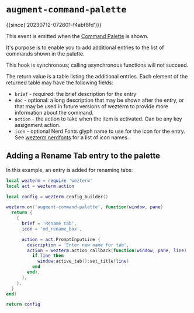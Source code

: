 # `augment-command-palette`

{{since('20230712-072601-f4abf8fd')}}

This event is emitted when the [Command Palette](../keyassignment/ActivateCommandPalette.md) is shown.

It's purpose is to enable you to add additional entries to the list of commands
shown in the palette.

This hook is synchronous; calling asynchronous functions will not succeed.

The return value is a table listing the additional entries.  Each element of the
returned table may have the following fields:

* `brief` - required: the brief description for the entry
* `doc` - optional: a long description that may be shown after the entry, or that
  may be used in future versions of wezterm to provide more information about the
  command.
* `action` - the action to take when the item is activated. Can be any key assignment
  action.
* `icon` - optional Nerd Fonts glyph name to use for the icon for the entry. See
  [wezterm.nerdfonts](../wezterm/nerdfonts.md) for a list of icon names.

## Adding a Rename Tab entry to the palette

In this example, an entry is added for renaming tabs:

```lua
local wezterm = require 'wezterm'
local act = wezterm.action

local config = wezterm.config_builder()

wezterm.on('augment-command-palette', function(window, pane)
  return {
    {
      brief = 'Rename tab',
      icon = 'md_rename_box',

      action = act.PromptInputLine {
        description = 'Enter new name for tab',
        action = wezterm.action_callback(function(window, pane, line)
          if line then
            window:active_tab():set_title(line)
          end
        end),
      },
    },
  }
end)

return config
```
